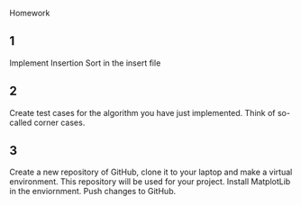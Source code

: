 Homework

## 1
Implement Insertion Sort in the insert file

## 2 
Create test cases for the algorithm you have just implemented. Think of
so-called corner cases.

## 3
Create a new repository of GitHub, clone it to your laptop and make a virtual environment.
This repository will be used for your project.
Install MatplotLib in the enviornment. Push changes to GitHub.